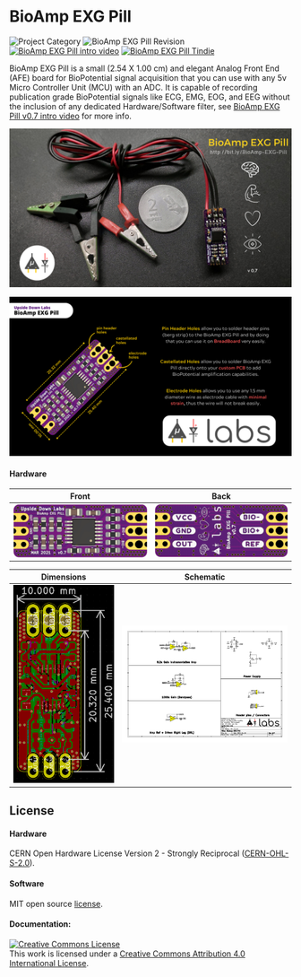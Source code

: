 # BioAmp EXG Pill


![Project Category](https://img.shields.io/badge/Category-Bioelectronics-gold) ![BioAmp EXG Pill Revision ](https://img.shields.io/badge/Version-0.7-success) [![BioAmp EXG Pill intro video ](https://img.shields.io/badge/Intro-YouTube-red)](https://www.youtube.com/watch?v=-G3z9fvQnuw) [![BioAmp EXG Pill Tindie ](https://img.shields.io/badge/Buy-Tindie-blue)](https://www.tindie.com/products/upsidedownlabs/bioamp-exg-pill/)

BioAmp EXG Pill is a small (2.54 X 1.00 cm) and elegant Analog Front End (AFE) board for BioPotential signal acquisition that you can use with any 5v Micro Controller Unit (MCU) with an ADC. It is capable of recording publication grade BioPotential signals like ECG, EMG, EOG, and EEG without the inclusion of any dedicated Hardware/Software filter, see [BioAmp EXG Pill v0.7 intro video](www.youtube.com/watch?v=-G3z9fvQnuw) for more info.

![Upside Down Labs BioAmp EXG Pill Assembled](images/BioAmp-EXG-Pill-Assembled.png)

![Magic of Upside Down Labs BioAmp EXG Pill Assembled](images/Magic-of-BioAmp-EXG-Pill.png)

#### Hardware

| Front              |  Back |
| :-------------------------: | :-------------------------: |
| ![Upside Down Labs BioAmp EXG Pill front](images/BioAmp-EXG-Pill-v0.7-front-darkpurple.png)  | ![Upside Down Labs BioAmp EXG Pill back](images/BioAmp-EXG-Pill-v0.7-back-darkpurple.png) |

| Dimensions              |  Schematic |
| :-------------------------: | :-------------------------: |
| ![Upside Down Labs BioAmp EXG Pill dimensions](images/BioAmp-EXG-Pill_dimensions.png)  | ![Upside Down Labs BioAmp EXG Pill schematic](images/BioAmp-EXG-Pill_schematic.png) |



## License

#### Hardware
CERN Open Hardware License Version 2 - Strongly Reciprocal ([CERN-OHL-S-2.0](https://spdx.org/licenses/CERN-OHL-S-2.0.html)).

#### Software
MIT open source [license](http://opensource.org/licenses/MIT).

#### Documentation:
<a rel="license" href="http://creativecommons.org/licenses/by/4.0/"><img alt="Creative Commons License" style="border-width:0" src="https://i.creativecommons.org/l/by/4.0/88x31.png" /></a><br />This work is licensed under a <a rel="license" href="http://creativecommons.org/licenses/by/4.0/">Creative Commons Attribution 4.0 International License</a>.
